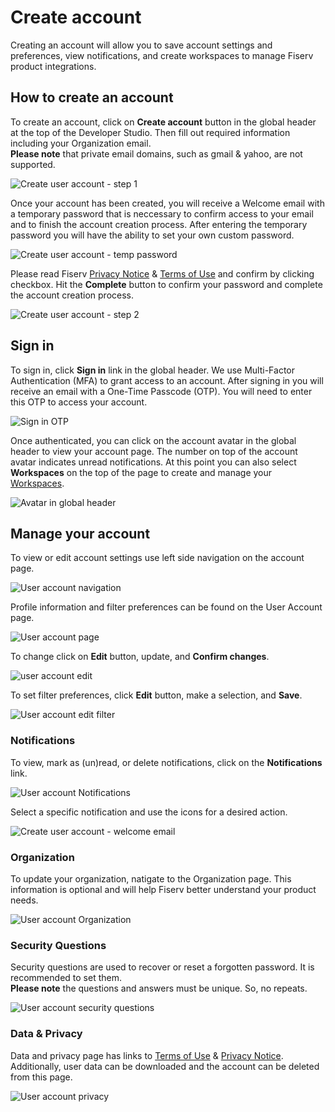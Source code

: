 # Create account

Creating an account will allow you to save account settings and preferences, view notifications, and create workspaces to manage Fiserv product integrations.

## How to create an account

To create an account, click on **Create account** button in the global header at the top of the Developer Studio. Then fill out required information including your Organization email. <br> **Please note** that private email domains, such as gmail & yahoo, are not supported.

![Create user account - step 1](assets/images/user-account/user-account-create-step-1.png "Create user account - step 1")

Once your account has been created, you will receive a Welcome email with a temporary password that is neccessary to confirm access to your email and to finish the account creation process. After entering the temporary password you will have the ability to set your own custom password.

![Create user account - temp password](assets/images/user-account/user-account-temp-pw.png "Create user account - temp password")

Please read Fiserv [Privacy Notice](privacy-notice.md) & [Terms of Use](terms-of-use.md) and confirm by clicking checkbox. Hit the **Complete** button to confirm your password and complete the account creation process.

![Create user account - step 2](assets/images/user-account/user-account-create-step-2.png "Create user account - step 2")

## Sign in

To sign in, click **Sign in** link in the global header.
We use Multi-Factor Authentication (MFA) to grant access to an account. After signing in you will receive an email with a One-Time Passcode (OTP). You will need to enter this OTP to access your account.

![Sign in OTP](assets/images/user-account/user-account-otp.png "Sign in OTP")

Once authenticated, you can click on the account avatar in the global header to view your account page. The number on top of the account avatar indicates unread notifications. At this point you can also select **Workspaces** on the top of the page to create and manage your [Workspaces](enable-workspaces.md).

![Avatar in global header](assets/images/user-account/user-account.png "Avatar in global header")


## Manage your account

To view or edit account settings use left side navigation on the account page.

![User account navigation](assets/images/user-account/user-account-navigation.png "User account navigation")

Profile information and filter preferences can be found on the User Account page. 

![User account page](assets/images/user-account/user-account-page.png "User account page")

To change click on **Edit** button, update, and **Confirm changes**.

![user account edit](assets/images/user-account/user-account-edit.png "User account edit")

To set filter preferences, click **Edit** button, make a selection, and **Save**.

![User account edit filter](assets/images/user-account/user-account-edit-filters.png "User account edit filter")

### Notifications

To view, mark as (un)read, or delete notifications, click on the **Notifications** link. 

![User account Notifications](assets/images/user-account/user-account-notifications.png "User account Notifications")

Select a specific notification and use the icons for a desired action.

![Create user account - welcome email](assets/images/user-account/user-account-welcome-notification.png "Welcome email")


### Organization

To update your organization, natigate to the Organization page. This information is optional and will help Fiserv better understand your product needs.

![User account Organization](assets/images/user-account/user-account-edit-organization.png "User account organization")


### Security Questions

Security questions are used to recover or reset a forgotten password. It is recommended to set them. <br> **Please note** the questions and answers must be unique. So, no repeats.

![User account security questions](assets/images/user-account/user-account-security-questions.png "User account security questions")


### Data & Privacy

Data and privacy page has links to [Terms of Use](terms-of-use.md) & [Privacy Notice](privacy-notice.md). Additionally, user data can be downloaded and the account can be deleted from this page.

![User account privacy](assets/images/user-account/user-account-privacy.png "User account privacy")
